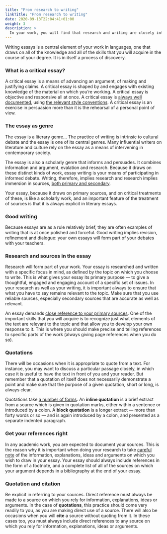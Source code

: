 ```yaml
---
title: "From research to writing"
linkTitle: "From research to writing"
date: 2020-09-13T22:04:41+01:00
weight: 3
description: >
  In your work, you will find that research and writing are closely integrated
---
```


Writing essays is a central element of your work in languages, one that draws on all of the knowledge and all of the skills that you will acquire in the course of your degree. It is in itself a process of discovery.

### What is a critical essay?

A critical essay is a means of advancing an argument, of making and justifying claims. A critical essay is shaped by and engages with existing knowledge of the material on which you’re working. A critical essay is objective and responsive all at once. A critical essay is [always well documented](/docs/research/use-a-reference-manager), using [the relevant style conventions](/docs/useful-reading/style-guides/). A critical essay is an exercise in persuasion more than it is the rehearsal of a personal point of view. 

### The essay as genre

The essay is a literary genre... The practice of writing is intrinsic to cultural debate and the essay is one of its central genres. Many influential writers on literature and culture rely on the essay as a means of intervening in contemporary society.

The essay is also a scholarly genre that informs and persuades. It combines information and argument, evalation and research. Because it draws on these distinct kinds of work, essay writing is your means of participating in informed debate. Writing, therefore, implies research and research implies immersion in sources, [both primary and secondary](/docs/research/discover-research-materials).

Your essay, because it draws on primary sources, and on critical treatments of these, is like a scholarly work, and an important feature of the treatment of sources is that it is always explicit in literary essays. 

### Good writing

Because essays are as a rule relatively brief, they are often examples of writing that is at once polished and forceful. Good writing implies revision, refinement and dialogue: your own essays will form part of your debates with your teachers.

### Research and sources in the essay

Research will form part of your work. Your essay is researched and written with a specific focus in mind, as defined by the topic on which you choose to write. This is what gives your essay its primary purpose — to give a thoughtful, engaged and engaging account of a specific set of issues. In your research as well as your writing, it is important always to ensure that what you have to say remains relevant to the topic. Make sure that you use reliable sources, especially secondary sources that are accurate as well as relevant. 

An essay demands [close reference to your primary sources](/docs/research/discover-research-materials/#primary-sources). One of the important skills that you will acquire is to recognize just what elements of the text are relevant to the topic and that allow you to develop your own response to it. This is where you should make precise and telling references to specific parts of the work (always giving page references when you do so).

### Quotations

There will be occasions when it is appropriate to quote from a text. For instance, you may want to discuss a particular passage closely, in which case it is useful to have the text in front of you and your reader. But remember that a quotation of itself does not necessarily demonstrate a point and make sure that the purpose of a given quotation, short or long, is always clear. 

Quotations take [a number of forms](/docs/writing/structured-documents/#an-essay-is-a-structured-document). An **inline quotation** is a brief extract from a source which is given in quotation marks, either within a sentence or introduced by a colon. A **block quotation** is a longer extract — more than forty words or so — and is again introduced by a colon, and presented as a separate indented paragraph.

### Get your references right 

In any academic work, you are expected to document your sources. This is the reason why it is important when doing your research to take [careful note](/docs/research/reading-and-research/#reading-and-taking-notes) of the information, explanations, ideas and arguments on which you wish to draw in your essay. Your essay should always include references in the form of a footnote, and a complete list of all of the sources on which your argument depends in a bibliography at the end of your essay.

### Quotation and citation

Be explicit in referring to your sources. Direct reference must always be made to a source on which you rely for information, explanations, ideas or arguments. In the case of **quotations**, this practice should come very readily to you, as you are making direct use of a source. There will also be occasions when you will **cite** a source without quoting from it. In these cases too, you must always include direct references to any source on which you rely for information, explanations, ideas or arguments.
